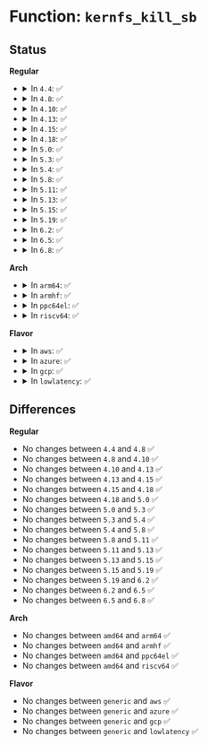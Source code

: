 # Function: <code>kernfs_kill_sb</code>

## Status
<b>Regular</b>
<ul>
<li>
<details>
<summary>In <code>4.4</code>: ✅</summary>

```c
void kernfs_kill_sb(struct super_block *sb);
```

**Collision:** Unique Global

**Inline:** No

**Transformation:** False

**Instances:**

```
In fs/kernfs/mount.c (ffffffff81288910)
Location: fs/kernfs/mount.c:266
Inline: False
Direct callers:
  - kernel/cgroup.c:cgroup_kill_sb
  - kernel/cgroup.c:cgroup_kill_sb
  - fs/sysfs/mount.c:sysfs_kill_sb
```
**Symbols:**

```
ffffffff81288910-ffffffff81288992: kernfs_kill_sb (STB_GLOBAL)
```
</details>
</li>
<li>
<details>
<summary>In <code>4.8</code>: ✅</summary>

```c
void kernfs_kill_sb(struct super_block *sb);
```

**Collision:** Unique Global

**Inline:** No

**Transformation:** False

**Instances:**

```
In fs/kernfs/mount.c (ffffffff812b5dd0)
Location: fs/kernfs/mount.c:282
Inline: False
Direct callers:
  - kernel/cgroup.c:cgroup_kill_sb
  - kernel/cgroup.c:cgroup_kill_sb
  - fs/sysfs/mount.c:sysfs_kill_sb
```
**Symbols:**

```
ffffffff812b5dd0-ffffffff812b5e52: kernfs_kill_sb (STB_GLOBAL)
```
</details>
</li>
<li>
<details>
<summary>In <code>4.10</code>: ✅</summary>

```c
void kernfs_kill_sb(struct super_block *sb);
```

**Collision:** Unique Global

**Inline:** No

**Transformation:** False

**Instances:**

```
In fs/kernfs/mount.c (ffffffff812cb660)
Location: fs/kernfs/mount.c:283
Inline: False
Direct callers:
  - arch/x86/kernel/cpu/intel_rdt_rdtgroup.c:rdt_kill_sb
  - kernel/cgroup.c:cgroup_kill_sb
  - kernel/cgroup.c:cgroup_kill_sb
  - fs/sysfs/mount.c:sysfs_kill_sb
```
**Symbols:**

```
ffffffff812cb660-ffffffff812cb6e2: kernfs_kill_sb (STB_GLOBAL)
```
</details>
</li>
<li>
<details>
<summary>In <code>4.13</code>: ✅</summary>

```c
void kernfs_kill_sb(struct super_block *sb);
```

**Collision:** Unique Global

**Inline:** No

**Transformation:** False

**Instances:**

```
In fs/kernfs/mount.c (ffffffff812d8ac0)
Location: fs/kernfs/mount.c:283
Inline: False
Direct callers:
  - arch/x86/kernel/cpu/intel_rdt_rdtgroup.c:rdt_kill_sb
  - kernel/cgroup/cgroup.c:cgroup_kill_sb
  - kernel/cgroup/cgroup.c:cgroup_kill_sb
  - kernel/cgroup/cgroup.c:cgroup_kill_sb
  - fs/sysfs/mount.c:sysfs_kill_sb
```
**Symbols:**

```
ffffffff812d8ac0-ffffffff812d8b3e: kernfs_kill_sb (STB_GLOBAL)
```
</details>
</li>
<li>
<details>
<summary>In <code>4.15</code>: ✅</summary>

```c
void kernfs_kill_sb(struct super_block *sb);
```

**Collision:** Unique Global

**Inline:** No

**Transformation:** False

**Instances:**

```
In fs/kernfs/mount.c (ffffffff812fd330)
Location: fs/kernfs/mount.c:356
Inline: False
Direct callers:
  - arch/x86/kernel/cpu/intel_rdt_rdtgroup.c:rdt_kill_sb
  - kernel/cgroup/cgroup.c:cgroup_kill_sb
  - kernel/cgroup/cgroup.c:cgroup_kill_sb
  - kernel/cgroup/cgroup.c:cgroup_kill_sb
  - fs/sysfs/mount.c:sysfs_kill_sb
```
**Symbols:**

```
ffffffff812fd330-ffffffff812fd39a: kernfs_kill_sb (STB_GLOBAL)
```
</details>
</li>
<li>
<details>
<summary>In <code>4.18</code>: ✅</summary>

```c
void kernfs_kill_sb(struct super_block *sb);
```

**Collision:** Unique Global

**Inline:** No

**Transformation:** False

**Instances:**

```
In fs/kernfs/mount.c (ffffffff8132af70)
Location: fs/kernfs/mount.c:357
Inline: False
Direct callers:
  - arch/x86/kernel/cpu/intel_rdt_rdtgroup.c:rdt_kill_sb
  - kernel/cgroup/cgroup.c:cgroup_kill_sb
  - kernel/cgroup/cgroup.c:cgroup_kill_sb
  - kernel/cgroup/cgroup.c:cgroup_kill_sb
  - fs/sysfs/mount.c:sysfs_kill_sb
```
**Symbols:**

```
ffffffff8132af70-ffffffff8132afda: kernfs_kill_sb (STB_GLOBAL)
```
</details>
</li>
<li>
<details>
<summary>In <code>5.0</code>: ✅</summary>

```c
void kernfs_kill_sb(struct super_block *sb);
```

**Collision:** Unique Global

**Inline:** No

**Transformation:** False

**Instances:**

```
In fs/kernfs/mount.c (ffffffff813422e0)
Location: fs/kernfs/mount.c:364
Inline: False
Direct callers:
  - arch/x86/kernel/cpu/resctrl/rdtgroup.c:rdt_kill_sb
  - kernel/cgroup/cgroup.c:cgroup_kill_sb
  - kernel/cgroup/cgroup.c:cgroup_kill_sb
  - kernel/cgroup/cgroup.c:cgroup_kill_sb
  - fs/sysfs/mount.c:sysfs_kill_sb
```
**Symbols:**

```
ffffffff813422e0-ffffffff8134234a: kernfs_kill_sb (STB_GLOBAL)
```
</details>
</li>
<li>
<details>
<summary>In <code>5.3</code>: ✅</summary>

```c
void kernfs_kill_sb(struct super_block *sb);
```

**Collision:** Unique Global

**Inline:** No

**Transformation:** False

**Instances:**

```
In fs/kernfs/mount.c (ffffffff8136a6c0)
Location: fs/kernfs/mount.c:348
Inline: False
Direct callers:
  - arch/x86/kernel/cpu/resctrl/rdtgroup.c:rdt_kill_sb
  - kernel/cgroup/cgroup.c:cgroup_kill_sb
  - kernel/cgroup/cgroup.c:cgroup_kill_sb
  - fs/sysfs/mount.c:sysfs_kill_sb
```
**Symbols:**

```
ffffffff8136a6c0-ffffffff8136a72e: kernfs_kill_sb (STB_GLOBAL)
```
</details>
</li>
<li>
<details>
<summary>In <code>5.4</code>: ✅</summary>

```c
void kernfs_kill_sb(struct super_block *sb);
```

**Collision:** Unique Global

**Inline:** No

**Transformation:** False

**Instances:**

```
In fs/kernfs/mount.c (ffffffff813828a0)
Location: fs/kernfs/mount.c:348
Inline: False
Direct callers:
  - arch/x86/kernel/cpu/resctrl/rdtgroup.c:rdt_kill_sb
  - kernel/cgroup/cgroup.c:cgroup_kill_sb
  - kernel/cgroup/cgroup.c:cgroup_kill_sb
  - fs/sysfs/mount.c:sysfs_kill_sb
```
**Symbols:**

```
ffffffff813828a0-ffffffff8138290e: kernfs_kill_sb (STB_GLOBAL)
```
</details>
</li>
<li>
<details>
<summary>In <code>5.8</code>: ✅</summary>

```c
void kernfs_kill_sb(struct super_block *sb);
```

**Collision:** Unique Global

**Inline:** No

**Transformation:** False

**Instances:**

```
In fs/kernfs/mount.c (ffffffff813ccfc0)
Location: fs/kernfs/mount.c:371
Inline: False
Direct callers:
  - arch/x86/kernel/cpu/resctrl/rdtgroup.c:rdt_kill_sb
  - kernel/cgroup/cgroup.c:cgroup_kill_sb
  - kernel/cgroup/cgroup.c:cgroup_kill_sb
  - fs/sysfs/mount.c:sysfs_kill_sb
```
**Symbols:**

```
ffffffff813ccfc0-ffffffff813cd02e: kernfs_kill_sb (STB_GLOBAL)
```
</details>
</li>
<li>
<details>
<summary>In <code>5.11</code>: ✅</summary>

```c
void kernfs_kill_sb(struct super_block *sb);
```

**Collision:** Unique Global

**Inline:** No

**Transformation:** False

**Instances:**

```
In fs/kernfs/mount.c (ffffffff813dec10)
Location: fs/kernfs/mount.c:371
Inline: False
Direct callers:
  - arch/x86/kernel/cpu/resctrl/rdtgroup.c:rdt_kill_sb
  - kernel/cgroup/cgroup.c:cgroup_kill_sb
  - kernel/cgroup/cgroup.c:cgroup_kill_sb
  - fs/sysfs/mount.c:sysfs_kill_sb
```
**Symbols:**

```
ffffffff813dec10-ffffffff813dec7e: kernfs_kill_sb (STB_GLOBAL)
```
</details>
</li>
<li>
<details>
<summary>In <code>5.13</code>: ✅</summary>

```c
void kernfs_kill_sb(struct super_block *sb);
```

**Collision:** Unique Global

**Inline:** No

**Transformation:** False

**Instances:**

```
In fs/kernfs/mount.c (ffffffff813e5930)
Location: fs/kernfs/mount.c:371
Inline: False
Direct callers:
  - arch/x86/kernel/cpu/resctrl/rdtgroup.c:rdt_kill_sb
  - kernel/cgroup/cgroup.c:cgroup_kill_sb
  - kernel/cgroup/cgroup.c:cgroup_kill_sb
  - fs/sysfs/mount.c:sysfs_kill_sb
```
**Symbols:**

```
ffffffff813e5930-ffffffff813e599e: kernfs_kill_sb (STB_GLOBAL)
```
</details>
</li>
<li>
<details>
<summary>In <code>5.15</code>: ✅</summary>

```c
void kernfs_kill_sb(struct super_block *sb);
```

**Collision:** Unique Global

**Inline:** No

**Transformation:** False

**Instances:**

```
In fs/kernfs/mount.c (ffffffff81437500)
Location: fs/kernfs/mount.c:371
Inline: False
Direct callers:
  - arch/x86/kernel/cpu/resctrl/rdtgroup.c:rdt_kill_sb
  - kernel/cgroup/cgroup.c:cgroup_kill_sb
  - kernel/cgroup/cgroup.c:cgroup_kill_sb
  - fs/sysfs/mount.c:sysfs_kill_sb
```
**Symbols:**

```
ffffffff81437500-ffffffff8143756e: kernfs_kill_sb (STB_GLOBAL)
```
</details>
</li>
<li>
<details>
<summary>In <code>5.19</code>: ✅</summary>

```c
void kernfs_kill_sb(struct super_block *sb);
```

**Collision:** Unique Global

**Inline:** No

**Transformation:** False

**Instances:**

```
In fs/kernfs/mount.c (ffffffff814b2160)
Location: fs/kernfs/mount.c:373
Inline: False
Direct callers:
  - arch/x86/kernel/cpu/resctrl/rdtgroup.c:rdt_kill_sb
  - kernel/cgroup/cgroup.c:cgroup_kill_sb
  - kernel/cgroup/cgroup.c:cgroup_kill_sb
  - fs/sysfs/mount.c:sysfs_kill_sb
```
**Symbols:**

```
ffffffff814b2160-ffffffff814b21d6: kernfs_kill_sb (STB_GLOBAL)
```
</details>
</li>
<li>
<details>
<summary>In <code>6.2</code>: ✅</summary>

```c
void kernfs_kill_sb(struct super_block *sb);
```

**Collision:** Unique Global

**Inline:** No

**Transformation:** False

**Instances:**

```
In fs/kernfs/mount.c (ffffffff81548cd0)
Location: fs/kernfs/mount.c:378
Inline: False
Direct callers:
  - arch/x86/kernel/cpu/resctrl/rdtgroup.c:rdt_kill_sb
  - kernel/cgroup/cgroup.c:cgroup_kill_sb
  - kernel/cgroup/cgroup.c:cgroup_kill_sb
  - fs/sysfs/mount.c:sysfs_kill_sb
```
**Symbols:**

```
ffffffff81548cd0-ffffffff81548d46: kernfs_kill_sb (STB_GLOBAL)
```
</details>
</li>
<li>
<details>
<summary>In <code>6.5</code>: ✅</summary>

```c
void kernfs_kill_sb(struct super_block *sb);
```

**Collision:** Unique Global

**Inline:** No

**Transformation:** False

**Instances:**

```
In fs/kernfs/mount.c (ffffffff815808a0)
Location: fs/kernfs/mount.c:378
Inline: False
Direct callers:
  - arch/x86/kernel/cpu/resctrl/rdtgroup.c:rdt_kill_sb
  - kernel/cgroup/cgroup.c:cgroup_kill_sb
  - kernel/cgroup/cgroup.c:cgroup_kill_sb
  - fs/sysfs/mount.c:sysfs_kill_sb
```
**Symbols:**

```
ffffffff815808a0-ffffffff81580919: kernfs_kill_sb (STB_GLOBAL)
```
</details>
</li>
<li>
<details>
<summary>In <code>6.8</code>: ✅</summary>

```c
void kernfs_kill_sb(struct super_block *sb);
```

**Collision:** Unique Global

**Inline:** No

**Transformation:** False

**Instances:**

```
In fs/kernfs/mount.c (ffffffff815b9330)
Location: fs/kernfs/mount.c:387
Inline: False
Direct callers:
  - arch/x86/kernel/cpu/resctrl/rdtgroup.c:rdt_kill_sb
  - kernel/cgroup/cgroup.c:cgroup_kill_sb
  - kernel/cgroup/cgroup.c:cgroup_kill_sb
  - fs/sysfs/mount.c:sysfs_kill_sb
```
**Symbols:**

```
ffffffff815b9330-ffffffff815b93a9: kernfs_kill_sb (STB_GLOBAL)
```
</details>
</li>
</ul>
<b>Arch</b>
<ul>
<li>
<details>
<summary>In <code>arm64</code>: ✅</summary>

```c
void kernfs_kill_sb(struct super_block *sb);
```

**Collision:** Unique Global

**Inline:** No

**Transformation:** False

**Instances:**

```
In fs/kernfs/mount.c (ffff800010450d50)
Location: fs/kernfs/mount.c:348
Inline: False
Direct callers:
  - kernel/cgroup/cgroup.c:cgroup_kill_sb
  - kernel/cgroup/cgroup.c:cgroup_kill_sb
  - fs/sysfs/mount.c:sysfs_kill_sb
```
**Symbols:**

```
ffff800010450d50-ffff800010450dc8: kernfs_kill_sb (STB_GLOBAL)
```
</details>
</li>
<li>
<details>
<summary>In <code>armhf</code>: ✅</summary>

```c
void kernfs_kill_sb(struct super_block *sb);
```

**Collision:** Unique Global

**Inline:** No

**Transformation:** False

**Instances:**

```
In fs/kernfs/mount.c (c0613d24)
Location: fs/kernfs/mount.c:348
Inline: False
Direct callers:
  - kernel/cgroup/cgroup.c:cgroup_kill_sb
  - fs/sysfs/mount.c:sysfs_kill_sb
```
**Symbols:**

```
c0613d24-c0613d8c: kernfs_kill_sb (STB_GLOBAL)
```
</details>
</li>
<li>
<details>
<summary>In <code>ppc64el</code>: ✅</summary>

```c
void kernfs_kill_sb(struct super_block *sb);
```

**Collision:** Unique Global

**Inline:** No

**Transformation:** False

**Instances:**

```
In fs/kernfs/mount.c (c000000000569110)
Location: fs/kernfs/mount.c:348
Inline: False
Direct callers:
  - kernel/cgroup/cgroup.c:cgroup_kill_sb
  - kernel/cgroup/cgroup.c:cgroup_kill_sb
  - fs/sysfs/mount.c:sysfs_kill_sb
```
**Symbols:**

```
c000000000569110-c0000000005691cc: kernfs_kill_sb (STB_GLOBAL)
```
</details>
</li>
<li>
<details>
<summary>In <code>riscv64</code>: ✅</summary>

```c
void kernfs_kill_sb(struct super_block *sb);
```

**Collision:** Unique Global

**Inline:** No

**Transformation:** False

**Instances:**

```
In fs/kernfs/mount.c (ffffffe0002e3c6e)
Location: fs/kernfs/mount.c:348
Inline: False
Direct callers:
  - kernel/cgroup/cgroup.c:cgroup_kill_sb
  - fs/sysfs/mount.c:sysfs_kill_sb
```
**Symbols:**

```
ffffffe0002e3c6e-ffffffe0002e3cde: kernfs_kill_sb (STB_GLOBAL)
```
</details>
</li>
</ul>
<b>Flavor</b>
<ul>
<li>
<details>
<summary>In <code>aws</code>: ✅</summary>

```c
void kernfs_kill_sb(struct super_block *sb);
```

**Collision:** Unique Global

**Inline:** No

**Transformation:** False

**Instances:**

```
In fs/kernfs/mount.c (ffffffff8137ae80)
Location: fs/kernfs/mount.c:348
Inline: False
Direct callers:
  - arch/x86/kernel/cpu/resctrl/rdtgroup.c:rdt_kill_sb
  - kernel/cgroup/cgroup.c:cgroup_kill_sb
  - kernel/cgroup/cgroup.c:cgroup_kill_sb
  - fs/sysfs/mount.c:sysfs_kill_sb
```
**Symbols:**

```
ffffffff8137ae80-ffffffff8137aeee: kernfs_kill_sb (STB_GLOBAL)
```
</details>
</li>
<li>
<details>
<summary>In <code>azure</code>: ✅</summary>

```c
void kernfs_kill_sb(struct super_block *sb);
```

**Collision:** Unique Global

**Inline:** No

**Transformation:** False

**Instances:**

```
In fs/kernfs/mount.c (ffffffff8136b950)
Location: fs/kernfs/mount.c:348
Inline: False
Direct callers:
  - arch/x86/kernel/cpu/resctrl/rdtgroup.c:rdt_kill_sb
  - kernel/cgroup/cgroup.c:cgroup_kill_sb
  - kernel/cgroup/cgroup.c:cgroup_kill_sb
  - fs/sysfs/mount.c:sysfs_kill_sb
```
**Symbols:**

```
ffffffff8136b950-ffffffff8136b9be: kernfs_kill_sb (STB_GLOBAL)
```
</details>
</li>
<li>
<details>
<summary>In <code>gcp</code>: ✅</summary>

```c
void kernfs_kill_sb(struct super_block *sb);
```

**Collision:** Unique Global

**Inline:** No

**Transformation:** False

**Instances:**

```
In fs/kernfs/mount.c (ffffffff81378950)
Location: fs/kernfs/mount.c:348
Inline: False
Direct callers:
  - arch/x86/kernel/cpu/resctrl/rdtgroup.c:rdt_kill_sb
  - kernel/cgroup/cgroup.c:cgroup_kill_sb
  - kernel/cgroup/cgroup.c:cgroup_kill_sb
  - fs/sysfs/mount.c:sysfs_kill_sb
```
**Symbols:**

```
ffffffff81378950-ffffffff813789be: kernfs_kill_sb (STB_GLOBAL)
```
</details>
</li>
<li>
<details>
<summary>In <code>lowlatency</code>: ✅</summary>

```c
void kernfs_kill_sb(struct super_block *sb);
```

**Collision:** Unique Global

**Inline:** No

**Transformation:** False

**Instances:**

```
In fs/kernfs/mount.c (ffffffff8138c400)
Location: fs/kernfs/mount.c:348
Inline: False
Direct callers:
  - arch/x86/kernel/cpu/resctrl/rdtgroup.c:rdt_kill_sb
  - kernel/cgroup/cgroup.c:cgroup_kill_sb
  - fs/sysfs/mount.c:sysfs_kill_sb
```
**Symbols:**

```
ffffffff8138c400-ffffffff8138c46e: kernfs_kill_sb (STB_GLOBAL)
```
</details>
</li>
</ul>

## Differences
<b>Regular</b>
<ul>
<li>
No changes between <code>4.4</code> and <code>4.8</code> ✅
</li>
<li>
No changes between <code>4.8</code> and <code>4.10</code> ✅
</li>
<li>
No changes between <code>4.10</code> and <code>4.13</code> ✅
</li>
<li>
No changes between <code>4.13</code> and <code>4.15</code> ✅
</li>
<li>
No changes between <code>4.15</code> and <code>4.18</code> ✅
</li>
<li>
No changes between <code>4.18</code> and <code>5.0</code> ✅
</li>
<li>
No changes between <code>5.0</code> and <code>5.3</code> ✅
</li>
<li>
No changes between <code>5.3</code> and <code>5.4</code> ✅
</li>
<li>
No changes between <code>5.4</code> and <code>5.8</code> ✅
</li>
<li>
No changes between <code>5.8</code> and <code>5.11</code> ✅
</li>
<li>
No changes between <code>5.11</code> and <code>5.13</code> ✅
</li>
<li>
No changes between <code>5.13</code> and <code>5.15</code> ✅
</li>
<li>
No changes between <code>5.15</code> and <code>5.19</code> ✅
</li>
<li>
No changes between <code>5.19</code> and <code>6.2</code> ✅
</li>
<li>
No changes between <code>6.2</code> and <code>6.5</code> ✅
</li>
<li>
No changes between <code>6.5</code> and <code>6.8</code> ✅
</li>
</ul>
<b>Arch</b>
<ul>
<li>
No changes between <code>amd64</code> and <code>arm64</code> ✅
</li>
<li>
No changes between <code>amd64</code> and <code>armhf</code> ✅
</li>
<li>
No changes between <code>amd64</code> and <code>ppc64el</code> ✅
</li>
<li>
No changes between <code>amd64</code> and <code>riscv64</code> ✅
</li>
</ul>
<b>Flavor</b>
<ul>
<li>
No changes between <code>generic</code> and <code>aws</code> ✅
</li>
<li>
No changes between <code>generic</code> and <code>azure</code> ✅
</li>
<li>
No changes between <code>generic</code> and <code>gcp</code> ✅
</li>
<li>
No changes between <code>generic</code> and <code>lowlatency</code> ✅
</li>
</ul>
